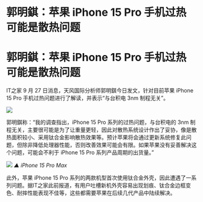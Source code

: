 # 郭明錤：苹果 iPhone 15 Pro 手机过热可能是散热问题

# 郭明錤：苹果 iPhone 15 Pro 手机过热可能是散热问题

IT之家 9 月 27 日消息，天风国际分析师郭明錤今日发文，针对目前苹果 iPhone 15 Pro 手机过热问题进行了解读，并表示“与台积电 3nm
制程无关”。

![](https://inews.gtimg.com/om_bt/OBo9a9yiIIZMH5D2VPTgzwmRPO-X8regGQvlKQvMb0LJoAA/1000)

郭明錤称：“我的调查指出，iPhone 15 Pro 系列的过热问题，与台积电的 3nm
制程无关，主要很可能是为了让重量更轻，因此对散热系统设计作出了妥协，像是散热面积较小、采用钛合金影响散热效果等。预计苹果将会通过更新系统修复此问题，但除非降低处理器性能，否则改善效果可能会有限。如果苹果没有妥善解决这个问题，可能会不利于
iPhone 15 Pro 系列产品周期的出货量。”

![](https://inews.gtimg.com/om_bt/OcnUF8E9YqwNJtWTPIvS47WZPqDfFPHP9hn95CXHF9wYAAA/1000)
_▲ iPhone 15 Pro Max_

此外，苹果 iPhone 15 Pro
系列的两款机型首次使用钛合金外壳，因此遭遇了一系列问题。据IT之家此前报道，有用户吐槽新机外壳容易出现划痕、钛合金边框变色、耐摔性能表现不佳等，这些都需要苹果在后续几代产品中陆续解决。

